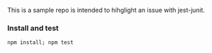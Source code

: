 This is a sample repo is intended to hihglight an issue with jest-junit.

### Install and test

```npm install; npm test```